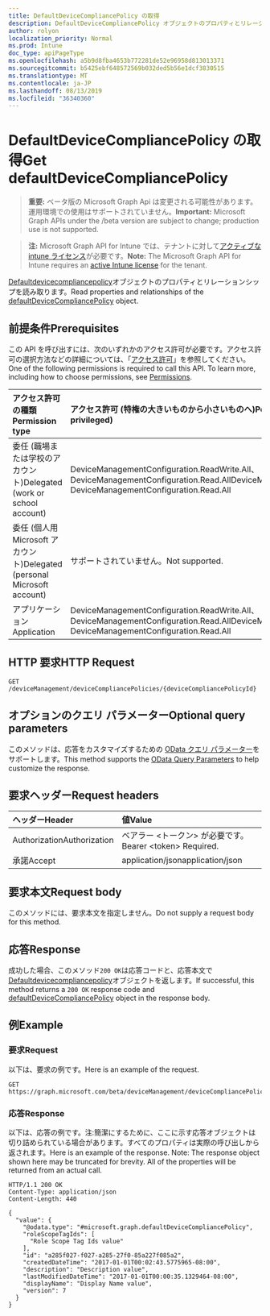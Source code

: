 ```yaml
---
title: DefaultDeviceCompliancePolicy の取得
description: DefaultDeviceCompliancePolicy オブジェクトのプロパティとリレーションシップを読み取ります。
author: rolyon
localization_priority: Normal
ms.prod: Intune
doc_type: apiPageType
ms.openlocfilehash: a5b9d8fba4653b772281de52e96958d813013371
ms.sourcegitcommit: b5425ebf648572569b032ded5b56e1dcf3830515
ms.translationtype: MT
ms.contentlocale: ja-JP
ms.lasthandoff: 08/13/2019
ms.locfileid: "36340360"
---
```

# <a name="get-defaultdevicecompliancepolicy"></a><span data-ttu-id="6d394-103">DefaultDeviceCompliancePolicy の取得</span><span class="sxs-lookup"><span data-stu-id="6d394-103">Get defaultDeviceCompliancePolicy</span></span>

> <span data-ttu-id="6d394-104">**重要:** ベータ版の Microsoft Graph Api は変更される可能性があります。運用環境での使用はサポートされていません。</span><span class="sxs-lookup"><span data-stu-id="6d394-104">**Important:** Microsoft Graph APIs under the /beta version are subject to change; production use is not supported.</span></span>

> <span data-ttu-id="6d394-105">**注:** Microsoft Graph API for Intune では、テナントに対して[アクティブな intune ライセンス](https://go.microsoft.com/fwlink/?linkid=839381)が必要です。</span><span class="sxs-lookup"><span data-stu-id="6d394-105">**Note:** The Microsoft Graph API for Intune requires an [active Intune license](https://go.microsoft.com/fwlink/?linkid=839381) for the tenant.</span></span>

<span data-ttu-id="6d394-106">[Defaultdevicecompliancepolicy](../resources/intune-deviceconfig-defaultdevicecompliancepolicy.md)オブジェクトのプロパティとリレーションシップを読み取ります。</span><span class="sxs-lookup"><span data-stu-id="6d394-106">Read properties and relationships of the [defaultDeviceCompliancePolicy](../resources/intune-deviceconfig-defaultdevicecompliancepolicy.md) object.</span></span>

## <a name="prerequisites"></a><span data-ttu-id="6d394-107">前提条件</span><span class="sxs-lookup"><span data-stu-id="6d394-107">Prerequisites</span></span>
<span data-ttu-id="6d394-p101">この API を呼び出すには、次のいずれかのアクセス許可が必要です。アクセス許可の選択方法などの詳細については、「[アクセス許可](/graph/permissions-reference)」を参照してください。</span><span class="sxs-lookup"><span data-stu-id="6d394-p101">One of the following permissions is required to call this API. To learn more, including how to choose permissions, see [Permissions](/graph/permissions-reference).</span></span>

|<span data-ttu-id="6d394-110">アクセス許可の種類</span><span class="sxs-lookup"><span data-stu-id="6d394-110">Permission type</span></span>|<span data-ttu-id="6d394-111">アクセス許可 (特権の大きいものから小さいものへ)</span><span class="sxs-lookup"><span data-stu-id="6d394-111">Permissions (from most to least privileged)</span></span>|
|:---|:---|
|<span data-ttu-id="6d394-112">委任 (職場または学校のアカウント)</span><span class="sxs-lookup"><span data-stu-id="6d394-112">Delegated (work or school account)</span></span>|<span data-ttu-id="6d394-113">DeviceManagementConfiguration.ReadWrite.All、DeviceManagementConfiguration.Read.All</span><span class="sxs-lookup"><span data-stu-id="6d394-113">DeviceManagementConfiguration.ReadWrite.All, DeviceManagementConfiguration.Read.All</span></span>|
|<span data-ttu-id="6d394-114">委任 (個人用 Microsoft アカウント)</span><span class="sxs-lookup"><span data-stu-id="6d394-114">Delegated (personal Microsoft account)</span></span>|<span data-ttu-id="6d394-115">サポートされていません。</span><span class="sxs-lookup"><span data-stu-id="6d394-115">Not supported.</span></span>|
|<span data-ttu-id="6d394-116">アプリケーション</span><span class="sxs-lookup"><span data-stu-id="6d394-116">Application</span></span>|<span data-ttu-id="6d394-117">DeviceManagementConfiguration.ReadWrite.All、DeviceManagementConfiguration.Read.All</span><span class="sxs-lookup"><span data-stu-id="6d394-117">DeviceManagementConfiguration.ReadWrite.All, DeviceManagementConfiguration.Read.All</span></span>|

## <a name="http-request"></a><span data-ttu-id="6d394-118">HTTP 要求</span><span class="sxs-lookup"><span data-stu-id="6d394-118">HTTP Request</span></span>
<!-- {
  "blockType": "ignored"
}
-->
``` http
GET /deviceManagement/deviceCompliancePolicies/{deviceCompliancePolicyId}
```

## <a name="optional-query-parameters"></a><span data-ttu-id="6d394-119">オプションのクエリ パラメーター</span><span class="sxs-lookup"><span data-stu-id="6d394-119">Optional query parameters</span></span>
<span data-ttu-id="6d394-120">このメソッドは、応答をカスタマイズするための [OData クエリ パラメーター](https://docs.microsoft.com/en-us/graph/query-parameters)をサポートします。</span><span class="sxs-lookup"><span data-stu-id="6d394-120">This method supports the [OData Query Parameters](https://docs.microsoft.com/en-us/graph/query-parameters) to help customize the response.</span></span>

## <a name="request-headers"></a><span data-ttu-id="6d394-121">要求ヘッダー</span><span class="sxs-lookup"><span data-stu-id="6d394-121">Request headers</span></span>
|<span data-ttu-id="6d394-122">ヘッダー</span><span class="sxs-lookup"><span data-stu-id="6d394-122">Header</span></span>|<span data-ttu-id="6d394-123">値</span><span class="sxs-lookup"><span data-stu-id="6d394-123">Value</span></span>|
|:---|:---|
|<span data-ttu-id="6d394-124">Authorization</span><span class="sxs-lookup"><span data-stu-id="6d394-124">Authorization</span></span>|<span data-ttu-id="6d394-125">ベアラー &lt;トークン&gt; が必要です。</span><span class="sxs-lookup"><span data-stu-id="6d394-125">Bearer &lt;token&gt; Required.</span></span>|
|<span data-ttu-id="6d394-126">承諾</span><span class="sxs-lookup"><span data-stu-id="6d394-126">Accept</span></span>|<span data-ttu-id="6d394-127">application/json</span><span class="sxs-lookup"><span data-stu-id="6d394-127">application/json</span></span>|

## <a name="request-body"></a><span data-ttu-id="6d394-128">要求本文</span><span class="sxs-lookup"><span data-stu-id="6d394-128">Request body</span></span>
<span data-ttu-id="6d394-129">このメソッドには、要求本文を指定しません。</span><span class="sxs-lookup"><span data-stu-id="6d394-129">Do not supply a request body for this method.</span></span>

## <a name="response"></a><span data-ttu-id="6d394-130">応答</span><span class="sxs-lookup"><span data-stu-id="6d394-130">Response</span></span>
<span data-ttu-id="6d394-131">成功した場合、このメソッド`200 OK`は応答コードと、応答本文で[Defaultdevicecompliancepolicy](../resources/intune-deviceconfig-defaultdevicecompliancepolicy.md)オブジェクトを返します。</span><span class="sxs-lookup"><span data-stu-id="6d394-131">If successful, this method returns a `200 OK` response code and [defaultDeviceCompliancePolicy](../resources/intune-deviceconfig-defaultdevicecompliancepolicy.md) object in the response body.</span></span>

## <a name="example"></a><span data-ttu-id="6d394-132">例</span><span class="sxs-lookup"><span data-stu-id="6d394-132">Example</span></span>

### <a name="request"></a><span data-ttu-id="6d394-133">要求</span><span class="sxs-lookup"><span data-stu-id="6d394-133">Request</span></span>
<span data-ttu-id="6d394-134">以下は、要求の例です。</span><span class="sxs-lookup"><span data-stu-id="6d394-134">Here is an example of the request.</span></span>
``` http
GET https://graph.microsoft.com/beta/deviceManagement/deviceCompliancePolicies/{deviceCompliancePolicyId}
```

### <a name="response"></a><span data-ttu-id="6d394-135">応答</span><span class="sxs-lookup"><span data-stu-id="6d394-135">Response</span></span>
<span data-ttu-id="6d394-p102">以下は、応答の例です。注:簡潔にするために、ここに示す応答オブジェクトは切り詰められている場合があります。すべてのプロパティは実際の呼び出しから返されます。</span><span class="sxs-lookup"><span data-stu-id="6d394-p102">Here is an example of the response. Note: The response object shown here may be truncated for brevity. All of the properties will be returned from an actual call.</span></span>
``` http
HTTP/1.1 200 OK
Content-Type: application/json
Content-Length: 440

{
  "value": {
    "@odata.type": "#microsoft.graph.defaultDeviceCompliancePolicy",
    "roleScopeTagIds": [
      "Role Scope Tag Ids value"
    ],
    "id": "a285f027-f027-a285-27f0-85a227f085a2",
    "createdDateTime": "2017-01-01T00:02:43.5775965-08:00",
    "description": "Description value",
    "lastModifiedDateTime": "2017-01-01T00:00:35.1329464-08:00",
    "displayName": "Display Name value",
    "version": 7
  }
}
```







